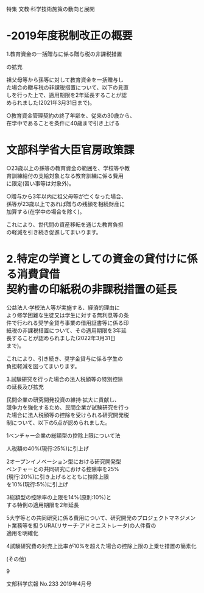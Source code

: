 特集 文教·科学技術施策の動向と展開

# \-2019年度税制改正の概要

1.教育資金の一括贈与に係る贈与税の非課税措置

の拡充

祖父母等から孫等に対して教育資金を一括贈与し<br>た場合の贈与税の非課税措置について、以下の見直<br>しを行った上で、適用期限を2年延長することが認<br>められました\(2021年3月31日まで\)。

○教育資金管理契約の終了年齢を、従来の30歳から、<br>在学中であることを条件に40歳まで引き上げる

# 文部科学省大臣官房政策課

○23歳以上の孫等の教育資金の範囲を、学校等や教<br>育訓練給付の支給対象となる教育訓練に係る費用<br>に限定\(習い事等は対象外\)。

○贈与から3年以内に祖父母等が亡くなった場合、<br>孫等が23歳以上であれば贈与の残額を相続財産に<br>加算する\(在学中の場合を除く\)。

これにより、世代間の資産移転を通じた教育負担<br>の軽減を引き続き促進してまいります。

# 2.特定の学資としての資金の貸付けに係る消費貸借<br>契約書の印紙税の非課税措置の延長

公益法人·学校法人等が実施する、経済的理由に<br>より修学困難な生徒又は学生に対する無利息等の条<br>件で行われる奨学金貸与事業の借用証書等に係る印<br>紙税の非課税措置について、その適用期限を3年延<br>長することが認められました\(2022年3月31日<br>まで\)。

これにより、引き続き、奨学金貸与に係る学生の<br>負担軽減を図ってまいります。

3.試験研究を行った場合の法人税額等の特別控除<br>の延長及び拡充

民間企業の研究開発投資の維持·拡大に貢献し、<br>競争力を強化するため、民間企業が試験研究を行っ<br>た場合に法人税額等の控除を受けられる研究開発税<br>制について、以下の5点が認められました。

1ベンチャー企業の総額型の控除上限について法

人税額の40%\(現行:25%\)に引上げ

2オープンイノベーション型における研究開発型<br>ベンチャーとの共同研究における控除率を25%<br>\(現行:20%\)に引き上げるとともに控除上限<br>を10%\(現行:5%\)に引上げ

3総額型の控除率の上限を14%\(原則:10%\)と<br>する特例の適用期限を2年延長

5大学等との共同研究に係る費用について、研究開発のプロジェクトマネジメント業務等を担うURA\(リサーチ·アドミニストレータ\)の人件費の<br>適用を明確化

4試験研究費の対売上比率が10%を超えた場合の控除上限の上乗せ措置の簡素化

\(その他\)

9

文部科学広報 No.233 2019年4月号
